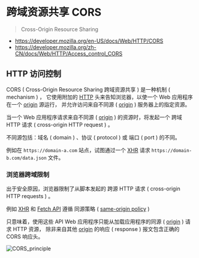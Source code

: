 # 跨域资源共享 CORS

> Cross-Origin Resource Sharing

- <https://developer.mozilla.org/en-US/docs/Web/HTTP/CORS>
- <https://developer.mozilla.org/zh-CN/docs/Web/HTTP/Access_control_CORS>

## HTTP 访问控制

CORS ( Cross-Origin Resource Sharing 跨域资源共享 ) 是一种机制 ( mechanism ) ，
它使用附加的 [HTTP] 头来告知浏览器，以使一个 Web 应用程序在一个 [origin] 源运行，
并允许访问来自不同源 ( [origin] ) 服务器上的指定资源。

当一个 Web 应用程序请求来自不同源 ( [origin] ) 的资源时，将发起一个 跨域 HTTP 请求 ( cross-origin HTTP request ) 。

不同源包括：域名 ( domain ) 、协议 ( protocol ) 或 端口 ( port ) 的不同。

例如在 `https://domain-a.com` 站点，试图通过一个 [XHR] 请求 `https://domain-b.com/data.json` 文件。

### 浏览器跨域限制

出于安全原因，浏览器限制了从脚本发起的 跨源 HTTP 请求 ( cross-origin HTTP requests ) 。

例如 [XHR] 和 [Fetch API] 遵循 同源策略 ( [same-origin policy] )

只意味着，使用这些 API Web 应用程序只能从加载应用程序的同源 ( [origin] ) 请求 HTTP 资源，
除非来自其他 [origin] 的响应 ( response ) 报文包含正确的 CORS 响应头。

![CORS_principle](https://mdn.mozillademos.org/files/14295/CORS_principle.png)


[HTTP]: <https://developer.mozilla.org/zh-CN/docs/Glossary/HTTP>
[Origin]: <https://developer.mozilla.org/zh-CN/docs/Glossary/Origin>
[XHR]: <https://developer.mozilla.org/zh-CN/docs/Glossary/XHR_(XMLHttpRequest)>
[Fetch API]: <https://developer.mozilla.org/zh-CN/docs/Web/API/Fetch_API>
[same-origin policy]: <https://developer.mozilla.org/zh-CN/docs/Web/Security/Same-origin_policy>
